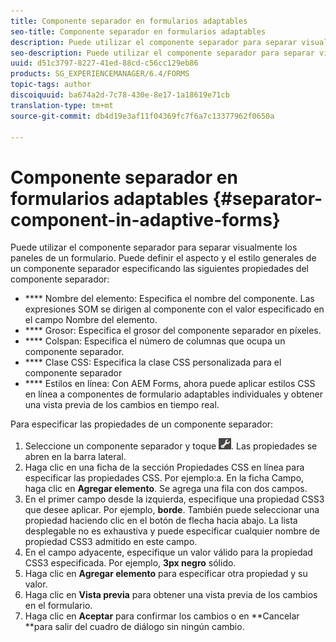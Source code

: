 ```yaml
---
title: Componente separador en formularios adaptables
seo-title: Componente separador en formularios adaptables
description: Puede utilizar el componente separador para separar visualmente secciones de un formulario.
seo-description: Puede utilizar el componente separador para separar visualmente secciones de un formulario.
uuid: d51c3797-8227-41ed-88cd-c56cc129eb86
products: SG_EXPERIENCEMANAGER/6.4/FORMS
topic-tags: author
discoiquuid: ba674a2d-7c78-430e-8e17-1a18619e71cb
translation-type: tm+mt
source-git-commit: db4d19e3af11f04369fc7f6a7c13377962f0650a

---
```



# Componente separador en formularios adaptables {#separator-component-in-adaptive-forms}

Puede utilizar el componente separador para separar visualmente los paneles de un formulario. Puede definir el aspecto y el estilo generales de un componente separador especificando las siguientes propiedades del componente separador:

* **** Nombre del elemento: Especifica el nombre del componente. Las expresiones SOM se dirigen al componente con el valor especificado en el campo Nombre del elemento.
* **** Grosor: Especifica el grosor del componente separador en píxeles.
* **** Colspan: Especifica el número de columnas que ocupa un componente separador.
* **** Clase CSS: Especifica la clase CSS personalizada para el componente separador
* **** Estilos en línea: Con AEM Forms, ahora puede aplicar estilos CSS en línea a componentes de formulario adaptables individuales y obtener una vista previa de los cambios en tiempo real.

Para especificar las propiedades de un componente separador:

1. Seleccione un componente separador y toque ![cmppr](assets/cmppr.png). Las propiedades se abren en la barra lateral.
1. Haga clic en una ficha de la sección Propiedades CSS en línea para especificar las propiedades CSS. Por ejemplo:a. En la ficha Campo, haga clic en **Agregar elemento**. Se agrega una fila con dos campos.
1. En el primer campo desde la izquierda, especifique una propiedad CSS3 que desee aplicar. Por ejemplo, **borde**. También puede seleccionar una propiedad haciendo clic en el botón de flecha hacia abajo. La lista desplegable no es exhaustiva y puede especificar cualquier nombre de propiedad CSS3 admitido en este campo.
1. En el campo adyacente, especifique un valor válido para la propiedad CSS3 especificada. Por ejemplo, **3px negro** sólido.
1. Haga clic en **Agregar elemento** para especificar otra propiedad y su valor.
1. Haga clic en **Vista previa** para obtener una vista previa de los cambios en el formulario.
1. Haga clic en **Aceptar** para confirmar los cambios o en **Cancelar **para salir del cuadro de diálogo sin ningún cambio.

